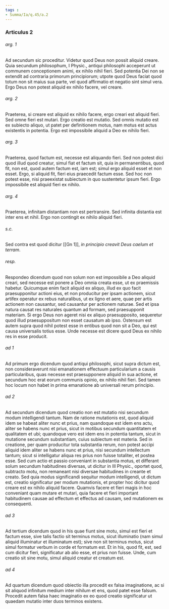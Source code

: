 ```yaml
---
tags : 
- Summa/Ia/q.45/a.2
---
```


### Articulus 2

###### arg. 1
Ad secundum sic proceditur. Videtur quod Deus non possit aliquid creare. Quia secundum philosophum, I Physic., antiqui philosophi acceperunt ut communem conceptionem animi, ex nihilo nihil fieri. Sed potentia Dei non se extendit ad contraria primorum principiorum; utpote quod Deus faciat quod totum non sit maius sua parte, vel quod affirmatio et negatio sint simul vera. Ergo Deus non potest aliquid ex nihilo facere, vel creare.

###### arg. 2
Praeterea, si creare est aliquid ex nihilo facere, ergo creari est aliquid fieri. Sed omne fieri est mutari. Ergo creatio est mutatio. Sed omnis mutatio est ex subiecto aliquo, ut patet per definitionem motus, nam motus est actus existentis in potentia. Ergo est impossibile aliquid a Deo ex nihilo fieri.

###### arg. 3
Praeterea, quod factum est, necesse est aliquando fieri. Sed non potest dici quod illud quod creatur, simul fiat et factum sit, quia in permanentibus, quod fit, non est, quod autem factum est, iam est; simul ergo aliquid esset et non esset. Ergo, si aliquid fit, fieri eius praecedit factum esse. Sed hoc non potest esse, nisi praeexistat subiectum in quo sustentetur ipsum fieri. Ergo impossibile est aliquid fieri ex nihilo.

###### arg. 4
Praeterea, infinitam distantiam non est pertransire. Sed infinita distantia est inter ens et nihil. Ergo non contingit ex nihilo aliquid fieri.

###### s.c.
Sed contra est quod dicitur [[Gn 1]], *in principio creavit Deus caelum et terram*.

###### resp.
Respondeo dicendum quod non solum non est impossibile a Deo aliquid creari, sed necesse est ponere a Deo omnia creata esse, ut ex praemissis habetur. Quicumque enim facit aliquid ex aliquo, illud ex quo facit praesupponitur actioni eius, et non producitur per ipsam actionem, sicut artifex operatur ex rebus naturalibus, ut ex ligno et aere, quae per artis actionem non causantur, sed causantur per actionem naturae. Sed et ipsa natura causat res naturales quantum ad formam, sed praesupponit materiam. Si ergo Deus non ageret nisi ex aliquo praesupposito, sequeretur quod illud praesuppositum non esset causatum ab ipso. Ostensum est autem supra quod nihil potest esse in entibus quod non sit a Deo, qui est causa universalis totius esse. Unde necesse est dicere quod Deus ex nihilo res in esse producit.

###### ad 1
Ad primum ergo dicendum quod antiqui philosophi, sicut supra dictum est, non consideraverunt nisi emanationem effectuum particularium a causis particularibus, quas necesse est praesupponere aliquid in sua actione, et secundum hoc erat eorum communis opinio, ex nihilo nihil fieri. Sed tamen hoc locum non habet in prima emanatione ab universali rerum principio.

###### ad 2
Ad secundum dicendum quod creatio non est mutatio nisi secundum modum intelligendi tantum. Nam de ratione mutationis est, quod aliquid idem se habeat aliter nunc et prius, nam quandoque est idem ens actu, aliter se habens nunc et prius, sicut in motibus secundum quantitatem et qualitatem et ubi; quandoque vero est idem ens in potentia tantum, sicut in mutatione secundum substantiam, cuius subiectum est materia. Sed in creatione, per quam producitur tota substantia rerum, non potest accipi aliquid idem aliter se habens nunc et prius, nisi secundum intellectum tantum; sicut si intelligatur aliqua res prius non fuisse totaliter, et postea esse. Sed cum actio et passio conveniant in substantia motus, et differant solum secundum habitudines diversas, ut dicitur in III Physic., oportet quod, subtracto motu, non remaneant nisi diversae habitudines in creante et creato. Sed quia modus significandi sequitur modum intelligendi, ut dictum est, creatio significatur per modum mutationis, et propter hoc dicitur quod creare est ex nihilo aliquid facere. Quamvis facere et fieri magis in hoc conveniant quam mutare et mutari, quia facere et fieri important habitudinem causae ad effectum et effectus ad causam, sed mutationem ex consequenti.

###### ad 3
Ad tertium dicendum quod in his quae fiunt sine motu, simul est fieri et factum esse, sive talis factio sit terminus motus, sicut illuminatio (nam simul aliquid illuminatur et illuminatum est); sive non sit terminus motus, sicut simul formatur verbum in corde et formatum est. Et in his, quod fit, est, sed cum dicitur fieri, significatur ab alio esse, et prius non fuisse. Unde, cum creatio sit sine motu, simul aliquid creatur et creatum est.

###### ad 4
Ad quartum dicendum quod obiectio illa procedit ex falsa imaginatione, ac si sit aliquod infinitum medium inter nihilum et ens, quod patet esse falsum. Procedit autem falsa haec imaginatio ex eo quod creatio significatur ut quaedam mutatio inter duos terminos existens.

